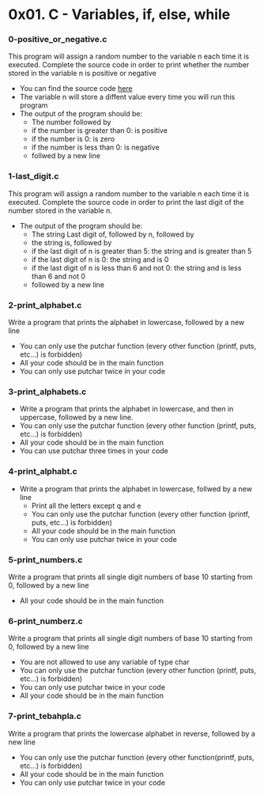 # 0x01. C - Variables, if, else, while

### 0-positive_or_negative.c

This program will assign a random number to the variable n each time it is executed. Complete the source code in order to print whether the number stored in the variable n is positive or negative
* You can find the source code [here](https://github.com/alx-tools/0x01.c/blob/master/0-positive_or_negative_c)
* The variable n will store a diffent value every time you will run this program
* The output of the program should be:
    * The number followed by
	* if the number is greater than 0: is positive
	* if the number is 0: is zero
	* if the number is less than 0: is negative
    * follwed by a new line

### 1-last_digit.c
This program will assign a random number to the variable n each time it is executed. Complete the source code in order to print the last digit of the number stored in the variable n.
* The output of the program should be:
    * The string Last digit of, followed by n, followed by
    * the string is, followed by
	* if the last digit of n is greater than 5: the string and is greater than 5
	* if the last digit of n is 0: the string and is 0
	* if the last digit of n is less than 6 and not 0: the string and is less than 6 and not 0
    * followed by a new line

### 2-print_alphabet.c
Write a program that prints the alphabet in lowercase, followed by a new line
* You can only use the putchar function (every other function (printf, puts, etc...) is forbidden)
* All your code should be in the main function
* You can only use putchar twice in your code

### 3-print_alphabets.c
* Write a program that prints the alphabet in lowercase, and then in uppercase, followed by a new line.
* You can only use the putchar function (every other function (printf, puts, etc...) is forbidden)
* All your code should be in the main function
* You can use putchar three times in your code

### 4-print_alphabt.c
* Write a program that prints the alphabet in lowercase, follwed by a new line
    * Print all the letters except q and e
    * You can only use the putchar function (every other function (printf, puts, etc...) is forbidden)
    * All your code should be in the main function
    * You can only use putchar twice in your code

### 5-print_numbers.c
Write a program that prints all single digit numbers of base 10 starting from 0, followed by a new line
* All your code should be in the main function

### 6-print_numberz.c
Write a program that prints all single digit numbers of base 10 starting from 0, followed by a new line
* You are not allowed to use any variable of type char
* You can only use the putchar function (every other function (printf, puts, etc...) is forbidden)
* You can only use putchar twice in your code
* All your code should be in the main function

### 7-print_tebahpla.c
Write a program that prints the lowercase alphabet in reverse, followed by a new line
* You can only use the putchar function (every other function(printf, puts, etc...) is forbidden)
* All your code should be in the main function
* You can only use putchar twice in your code
